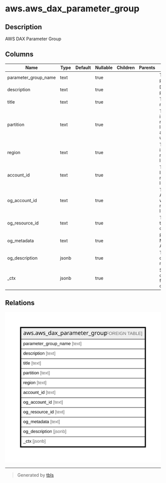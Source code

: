 # aws.aws_dax_parameter_group

## Description

AWS DAX Parameter Group

## Columns

| Name | Type | Default | Nullable | Children | Parents | Comment |
| ---- | ---- | ------- | -------- | -------- | ------- | ------- |
| parameter_group_name | text |  | true |  |  | The name of the parameter group. |
| description | text |  | true |  |  | Description of the parameter group. |
| title | text |  | true |  |  | Title of the resource. |
| partition | text |  | true |  |  | The AWS partition in which the resource is located (aws, aws-cn, or aws-us-gov). |
| region | text |  | true |  |  | The AWS Region in which the resource is located. |
| account_id | text |  | true |  |  | The AWS Account ID in which the resource is located. |
| og_account_id | text |  | true |  |  | The Platform Account ID in which the resource is located. |
| og_resource_id | text |  | true |  |  | The unique ID of the resource in opengovernance. |
| og_metadata | text |  | true |  |  | Platform Metadata of the AWS resource. |
| og_description | jsonb |  | true |  |  | The full model description of the resource |
| _ctx | jsonb |  | true |  |  | Steampipe context in JSON form, e.g. connection_name. |

## Relations

![er](aws.aws_dax_parameter_group.svg)

---

> Generated by [tbls](https://github.com/k1LoW/tbls)
